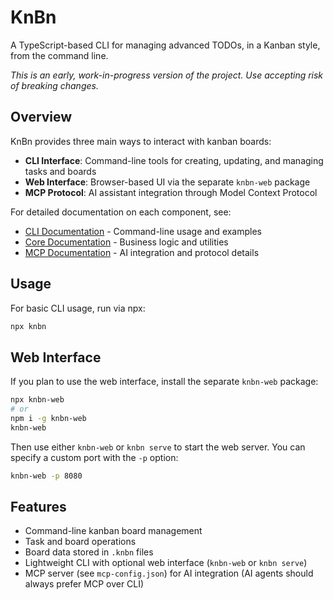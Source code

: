 # KnBn

A TypeScript-based CLI for managing advanced TODOs, in a Kanban style, from the command line.

_This is an early, work-in-progress version of the project. Use accepting risk of breaking changes._

## Overview

KnBn provides three main ways to interact with kanban boards:

- **CLI Interface**: Command-line tools for creating, updating, and managing tasks and boards
- **Web Interface**: Browser-based UI via the separate `knbn-web` package  
- **MCP Protocol**: AI assistant integration through Model Context Protocol

For detailed documentation on each component, see:
- [CLI Documentation](src/cli/README.md) - Command-line usage and examples
- [Core Documentation](src/README.md) - Business logic and utilities  
- [MCP Documentation](src/mcp/README.md) - AI integration and protocol details

## Usage

For basic CLI usage, run via npx:

```bash
npx knbn
```

## Web Interface

If you plan to use the web interface, install the separate `knbn-web` package:

```bash
npx knbn-web
# or
npm i -g knbn-web
knbn-web 
```

Then use either `knbn-web` or `knbn serve` to start the web server.
You can specify a custom port with the `-p` option:

```bash
knbn-web -p 8080
```

## Features

- Command-line kanban board management
- Task and board operations
- Board data stored in `.knbn` files
- Lightweight CLI with optional web interface (`knbn-web` or `knbn serve`)
- MCP server (see `mcp-config.json`) for AI integration (AI agents should always prefer MCP over CLI)